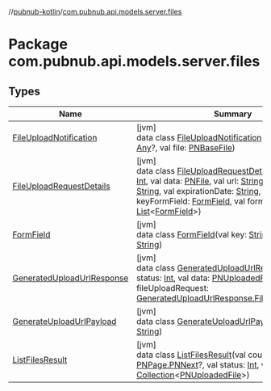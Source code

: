 //[pubnub-kotlin](../../index.md)/[com.pubnub.api.models.server.files](index.md)

# Package com.pubnub.api.models.server.files

## Types

| Name | Summary |
|---|---|
| [FileUploadNotification](-file-upload-notification/index.md) | [jvm]<br>data class [FileUploadNotification](-file-upload-notification/index.md)(val message: [Any](https://kotlinlang.org/api/latest/jvm/stdlib/kotlin/-any/index.html)?, val file: [PNBaseFile](../com.pubnub.api.models.consumer.files/-p-n-base-file/index.md)) |
| [FileUploadRequestDetails](-file-upload-request-details/index.md) | [jvm]<br>data class [FileUploadRequestDetails](-file-upload-request-details/index.md)(val status: [Int](https://kotlinlang.org/api/latest/jvm/stdlib/kotlin/-int/index.html), val data: [PNFile](../com.pubnub.api.models.consumer.files/-p-n-file/index.md), val url: [String](https://kotlinlang.org/api/latest/jvm/stdlib/kotlin/-string/index.html), val method: [String](https://kotlinlang.org/api/latest/jvm/stdlib/kotlin/-string/index.html), val expirationDate: [String](https://kotlinlang.org/api/latest/jvm/stdlib/kotlin/-string/index.html), val keyFormField: [FormField](-form-field/index.md), val formFields: [List](https://kotlinlang.org/api/latest/jvm/stdlib/kotlin.collections/-list/index.html)&lt;[FormField](-form-field/index.md)&gt;) |
| [FormField](-form-field/index.md) | [jvm]<br>data class [FormField](-form-field/index.md)(val key: [String](https://kotlinlang.org/api/latest/jvm/stdlib/kotlin/-string/index.html), val value: [String](https://kotlinlang.org/api/latest/jvm/stdlib/kotlin/-string/index.html)) |
| [GeneratedUploadUrlResponse](-generated-upload-url-response/index.md) | [jvm]<br>data class [GeneratedUploadUrlResponse](-generated-upload-url-response/index.md)(val status: [Int](https://kotlinlang.org/api/latest/jvm/stdlib/kotlin/-int/index.html), val data: [PNUploadedFile](../com.pubnub.api.models.consumer.files/-p-n-uploaded-file/index.md), val fileUploadRequest: [GeneratedUploadUrlResponse.FileUploadRequest](-generated-upload-url-response/-file-upload-request/index.md)) |
| [GenerateUploadUrlPayload](-generate-upload-url-payload/index.md) | [jvm]<br>data class [GenerateUploadUrlPayload](-generate-upload-url-payload/index.md)(val name: [String](https://kotlinlang.org/api/latest/jvm/stdlib/kotlin/-string/index.html)) |
| [ListFilesResult](-list-files-result/index.md) | [jvm]<br>data class [ListFilesResult](-list-files-result/index.md)(val count: [Int](https://kotlinlang.org/api/latest/jvm/stdlib/kotlin/-int/index.html), val next: [PNPage.PNNext](../com.pubnub.api.models.consumer.objects/-p-n-page/-p-n-next/index.md)?, val status: [Int](https://kotlinlang.org/api/latest/jvm/stdlib/kotlin/-int/index.html), val data: [Collection](https://kotlinlang.org/api/latest/jvm/stdlib/kotlin.collections/-collection/index.html)&lt;[PNUploadedFile](../com.pubnub.api.models.consumer.files/-p-n-uploaded-file/index.md)&gt;) |
